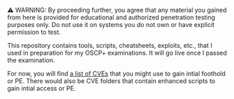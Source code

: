 ⚠️ WARNING: By proceeding further, you agree that any material you gained from here is provided for educational and authorized penetration testing purposes only. Do not use it on systems you do not own or have explicit permission to test.

This repository contains tools, scripts, cheatsheets, exploits, etc., that I used in preparation for my OSCP+ examinations. It will go live once I passed the examination.

For now, you will find [a list of CVEs](ExploitsListing.md) that you might use to gain intial foothold or PE. There would also be CVE folders that contain enhanced scripts to gain intial access or PE.

